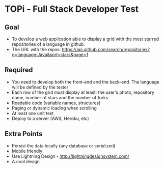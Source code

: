 # TOPi - Full Stack Developer Test

## Goal
- To develop a web application able to display a grid with the most starred repositories of a language in github. 
- The URL with the repos: https://api.github.com/search/repositories?q=language:Java&sort=stars&page=1

## Required
- You need to develop both the front-end and the back-end. The language will be defined by the tester
- Each row of the grid must display at least: the user's photo, repository name, number of stars and the number of forks
- Readable code (variable names, structures)
- Paging or dynamic loading when scrolling
- At least one unit test
- Deploy to a server (AWS, Heroku, etc)

## Extra Points
- Persist the data locally (any database or serialized)
- Mobile friendly
- Use Lightning Design - http://lightningdesignsystem.com/
- A cool design
